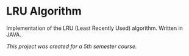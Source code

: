 # LRU Algorithm
Implementation of the LRU (Least Recently Used) algorithm. Written in JAVA.  

*This project was created for a 5th semester course.*  
